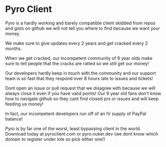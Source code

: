 # Pyro Client

Pyro is a hardly working and barely compatible client skidded from repos and gists on github we will not tell you where to find because we want your money.

We make sure to give updates every 2 years and get cracked every 2 months.

When we get cracked, our incompetent community of 9 year olds make sure to tell people that the cracks are ratted so we still get our money!

Our developers hardly keep in touch with the community and our support team is so fast that they respond over 8 hours late to issues and tickets!

Dont open an issue or pull request that we disagree with because we will always close it even if you have valid points! Our 9 year old fans don't know how to navigate github so they cant find closed prs or issues and will keep feeding us money!

In fact, our incompetent developers run off of an IV supply of PayPal balance! 

Pyro is by far one of the worst, least bypassing client in the world. Download today at pyroclient.com or pyro.nuker.dev (we dont know which domain to register under lole so pick either one!)
